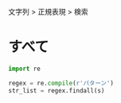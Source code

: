 文字列 > 正規表現 > 検索
# すべて
```python
import re

regex = re.compile(r'パターン')
str_list = regex.findall(s)
```
